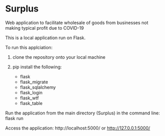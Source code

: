# Surplus
Web application to facilitate wholesale of goods from businesses not making typical profit due to COVID-19

This is a local application run on Flask.

To run this applciation:

1) clone the repository onto your local machine

2) pip install the following:
	- flask
	- flask_migrate
	- flask_sqlalchemy
	- flask_login
	- flask_wtf
	- flask_table
	
Run the application from the main directory (Surplus) in the command line:
	flask run
	
Access the application:
	http://localhost:5000/ or http://127.0.0.1:5000/
